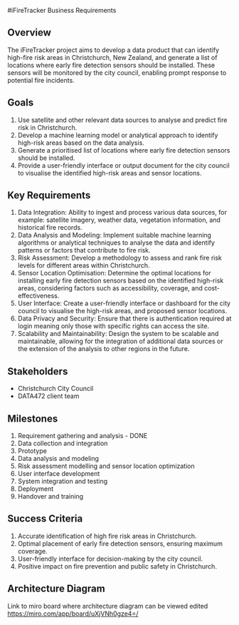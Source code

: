 #iFireTracker Business Requirements
 
## Overview
The iFireTracker project aims to develop a data product that can identify high-fire risk areas in Christchurch, New Zealand, and generate a list of locations where early fire detection sensors should be installed. These sensors will be monitored by the city council, enabling prompt response to potential fire incidents.

## Goals
1. Use satellite and other relevant data sources to analyse and predict fire risk in Christchurch.
2. Develop a machine learning model or analytical approach to identify high-risk areas based on the data analysis.
3. Generate a prioritised list of locations where early fire detection sensors should be installed.
4. Provide a user-friendly interface or output document for the city council to visualise the identified high-risk areas and sensor locations.

## Key Requirements
1. Data Integration: Ability to ingest and process various data sources, for example: satellite imagery, weather data, vegetation information, and historical fire records.
2. Data Analysis and Modeling: Implement suitable machine learning algorithms or analytical techniques to analyse the data and identify patterns or factors that contribute to fire risk.
3. Risk Assessment: Develop a methodology to assess and rank fire risk levels for different areas within Christchurch.
4. Sensor Location Optimisation: Determine the optimal locations for installing early fire detection sensors based on the identified high-risk areas, considering factors such as accessibility, coverage, and cost-effectiveness.
5. User Interface: Create a user-friendly interface or dashboard for the city council to visualise the high-risk areas, and proposed sensor locations.
6. Data Privacy and Security: Ensure that there is authentication required at login meaning only those with specific rights can access the site.
8. Scalability and Maintainability: Design the system to be scalable and maintainable, allowing for the integration of additional data sources or the extension of the analysis to other regions in the future.

## Stakeholders
- Christchurch City Council
- DATA472 client team

## Milestones
1. Requirement gathering and analysis - DONE
2. Data collection and integration
3. Prototype
4. Data analysis and modeling
5. Risk assessment modelling and sensor location optimization
6. User interface development
7. System integration and testing
8. Deployment 
9. Handover and training

## Success Criteria
1. Accurate identification of high fire risk areas in Christchurch.
2. Optimal placement of early fire detection sensors, ensuring maximum coverage.
3. User-friendly interface for decision-making by the city council.
4. Positive impact on fire prevention and public safety in Christchurch.

## Architecture Diagram

Link to miro board where architecture diagram can be viewed edited <https://miro.com/app/board/uXjVNh0gze4=/>
